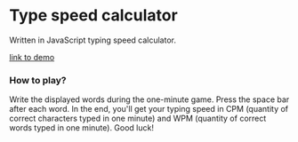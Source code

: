 # Type speed calculator
Written in JavaScript typing speed calculator.

[link to demo](https://monika1127.github.io/type-speed-calculator-new/)
### How to play?

Write the displayed words during the one-minute game. Press the space bar after each word. In the end, you'll get your typing speed in CPM (quantity of correct characters typed in one minute) and WPM (quantity of correct words typed in one minute). Good luck!

